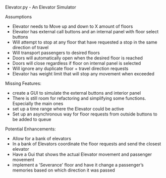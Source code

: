 Elevator.py - An Elevator Simulator

Assumptions
  - Elevator needs to Move up and down to X amount of floors
  - Elevator has external call buttons and an internal panel with floor select buttons
  - Will attempt to stop at any floor that have requested a stop in the same direction of travel
  - Will transport passengers to desired floors
  - Doors will automatically open when the desired floor is reached
  - Doors will close regardless if floor on internal panel is selected
  - Will ignore any duplicate floor + travel direction requests
  - Elevator has weight limit that will stop any movement when exceeded

Missing Features:
  - create a GUI to simulate the external buttons and interior panel
  - There is still room for refactoring and simplifying some functions.  Especially the main ones
  - set up a time range where the Elevator could be active
  - Set up an asynchronous way for floor requests from outside buttons to be added to queue
  
Potential Enhancements: 
  - Allow for a bank of elevators
  - In a bank of Elevators coordinate the floor requests and send the closest elevator
  - Have a Gui that shows the actual Elevator movement and passenger movement
  - implement a 'Severance' floor and have it change a passenger’s memories based on which direction it was passed
